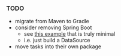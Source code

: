 
### TODO

* migrate from Maven to Gradle
* consider removing Spring Boot
    * see [this example](https://github.com/TuxGamer/ebean-example) that is truly minimal 
    * i.e. just build a DataSource
* move tasks into their own package

